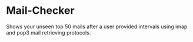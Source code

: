 # Mail-Checker

Shows your unseen top 50 mails after a user provided intervals using imap and pop3 mail retrieving protocols. 
